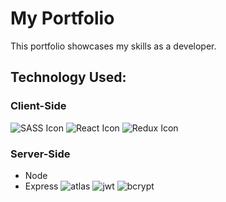 # My Portfolio

This portfolio showcases my skills as a developer. 

## Technology Used:

### Client-Side
  ![SASS Icon](https://lh3.googleusercontent.com/TVL4GHH76fOf0KBk5piMOCHkzzWDcNvltWMTJv7jTP4RJJyZ-k2dnFiYyoln_-xY-_KtVkiaN2TltwkcT-LEoRvi69aTj6H48lq4JDszDohXrK5ltjGSqLtqrxS6pq9mnudnGo86Kw=w100 "SASS") 
  ![React Icon](https://lh3.googleusercontent.com/WWKQOaHmqJC_PeJ6i24XdH-SyOaXYYEphKdfXTkQh3EUGn6CHIm6rf1hsMHk_mLwxHvByf_1GaC8GAaiwicr8bHHvICKIONqSn0vfM-rYnHiKZsm1oExAI2MAToBP7VVUoGHWkXKHQ=w90 "REACT")
  ![Redux Icon](https://lh3.googleusercontent.com/zPUh6LISVWeahiIVKq5GtQfHavki8vJv0YA5F8IFQOhax8jAlxOgW6efIQHewSgrAXPENKCiTwThRQGd_1l_GNLchbYMkVCwk4CsX4Z1PuvfzLapa7ALkT4iGPGMjaCmDmXXr-fs9Q=w60 "REDUX")  

### Server-Side
  - Node
  - Express
  ![atlas](https://lh3.googleusercontent.com/9EwlvwRL4nkNj_5hcx_61IM1KrD7tLjii9flfoUcSFceTzhGXqfZSIp4eSWVLioOl2sn5bSieDRERjcZUh3Iofeow-lfjQ1HpaZ37Tb_8WcYZ0Hcjq2_GEwDsQxk_LQmIUWMt013zw=s50-p-k "ATLAS") 
  ![jwt](https://lh3.googleusercontent.com/XXlvPqPF-DM9aPKm32CeG_uzSy7mwAZ54O5OOdTEV7SswwM5SgOZGfw4hgTM5mgt16GEKquBcnq145OE38eFl27ynaGF1cH_PtL-6fztu8GrnK08TOT47HAy_KEgT-sgmzv0rmGsBw=s50-p-k "JSON") 
  ![bcrypt](https://lh3.googleusercontent.com/sKHsQZrrPeiMBiXWu_VfoUR5IiMRvoXSKowFraKH7xLhSSpMUQarZn8U-l5ToJQGt0hIr9gr24veDbfGYWCgp1UlzSPlPtTJ2rfbtFdJ3BhjegVsOL6Gd5UF3SsuRmYzekmcxJlqyg=w50 "BCRYPT") 
